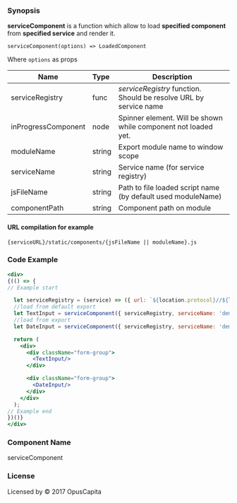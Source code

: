### Synopsis

**serviceComponent** is a function which allow to load **specified component** from **specified service** and render it.

`serviceComponent(options) => LoadedComponent`

Where `options` as props

| Name                           | Type                    | Description                                                       |
| ------------------------------ | :---------------------- | -----------------------------------------------------------       |
| serviceRegistry                | func                    | *serviceRegistry* function. Should be resolve URL by service name |
| inProgressComponent            | node                    | Spinner element. Will be shown while component not loaded yet.    |
| moduleName                     | string                  | Export module name to window scope                                |
| serviceName                    | string                  | Service name (for service registry)                               |
| jsFileName                     | string                  | Path to file loaded script name (by default used moduleName)      |
| componentPath                  | string                  | Component path on module                                          |

#### URL compilation for example

`{serviceURL}/static/components/{jsFileName || moduleName}.js`


### Code Example

```jsx harmony
<div>
{(() => {
// Example start

  let serviceRegistry = (service) => ({ url: `${location.protocol}//${location.host}` });
  //load from default export
  let TextInput = serviceComponent({ serviceRegistry, serviceName: 'demo', moduleName: 'TextInput' });
  //load from export
  let DateInput = serviceComponent({ serviceRegistry, serviceName: 'demo', moduleName: 'Dates', componentPath: 'DateInput' });

  return (
    <div>
      <div className="form-group">
        <TextInput/>
      </div>

      <div className="form-group">
        <DateInput/>
      </div>
    </div>
  );
// Example end
})()}
</div>
```

### Component Name

serviceComponent

### License

Licensed by © 2017 OpusCapita
